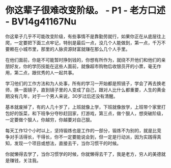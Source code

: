# 你这辈子很难改变阶级。 - P1 - 老方口述 - BV14g41167Nu

你这辈子几乎不可能改变阶级，有些事情不是靠勤劳就行，如果你正在从底层往上爬，一定要把下面三点牢记，特别是最后一点，没几个人能做到，第一点，千万不要赖在小城市里，那里的人脉资源财富就赚在那么几个人手里。

在他们面前，你是不可能暂时挣到钱的，你想有所作为，就绕不开他们和他们的亲朋好友，你的学历技能在这些人面前，就像超市购物后收银员开的小票，毫无作用，第二点，跟优秀的人一起共事。

学习他们的工作方法和为人处事，所有的学习一开始都是照镜子，学会了再去换老师，换一面镜子，直到镜子里的人变成了自己，跟对人比什么都重要，人生的黄金期没有几年，对于一个男人来说，30岁过后还没有清醒。

基本就废掉了，有的人几十岁了，上班就像上学，下班就像放学，上班带个家里打包好的饭菜，和下班争分夺秒赶回家，打游戏，第三点，做个狠人，想突破阶级，一定要做个狠人，你越穷，你越要对自己狠。

每天工作12个小时以上，坚持锻炼也是工作的一部分，锻炼不为别的，就是比竞争对手活得长，干得长，你不一定要能说会到，但一定是行动派，因为实践得真知，发现一个项目或想法，直接去干，当你习惯干的时候。

你就懒得去学了，当你习惯学的时候，你就懒得去干了，我是老方，穷人的美德就是赚钱，关注我。